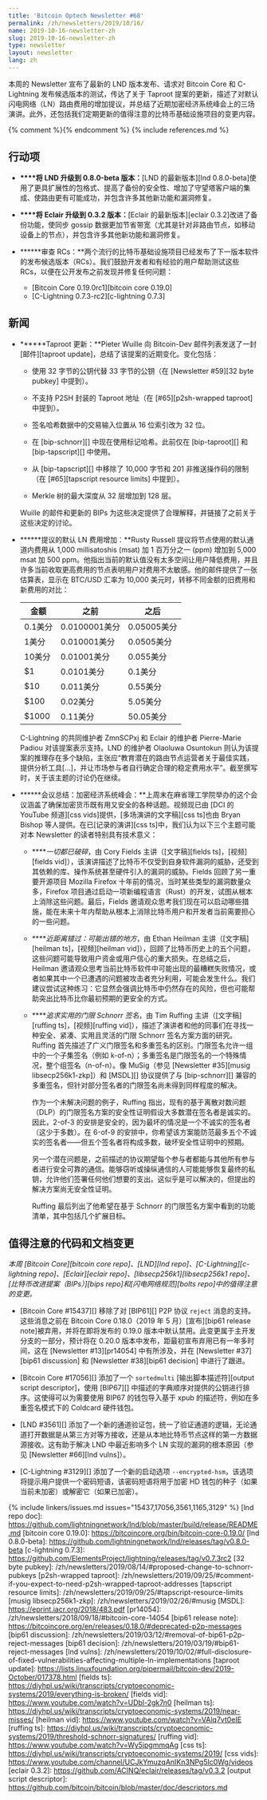```yaml
---
title: 'Bitcoin Optech Newsletter #68'
permalink: /zh/newsletters/2019/10/16/
name: 2019-10-16-newsletter-zh
slug: 2019-10-16-newsletter-zh
type: newsletter
layout: newsletter
lang: zh
---
```

本周的 Newsletter 宣布了最新的 LND 版本发布、请求对 Bitcoin Core 和 C-Lightning 发布候选版本的测试，传达了关于 Taproot 提案的更新，描述了对默认闪电网络（LN）路由费用的增加提议，并总结了近期加密经济系统峰会上的三场演讲。此外，还包括我们定期更新的值得注意的比特币基础设施项目的变更内容。

{% comment %}<!-- include references.md below the fold but above any Jekyll/Liquid variables-->{% endcomment %}
{% include references.md %}

## 行动项

- **<!--upgrade-lnd-to-version-0-8-0-beta-->****将 LND 升级到 0.8.0-beta 版本：**[LND 的最新版本][lnd 0.8.0-beta]使用了更具扩展性的包格式、提高了备份的安全性、增加了守望塔客户端的集成、使路由更有可能成功，并包含许多其他新功能和漏洞修复。

- **<!--upgrade-to-eclair-0-3-2-->****将 Eclair 升级到 0.3.2 版本：**[Eclair 的最新版本][eclair 0.3.2]改进了备份功能，使同步 gossip 数据更加节省带宽（尤其是针对非路由节点，如移动设备上的节点），并包含许多其他新功能和漏洞修复。

- **<!--review-rcs-->****审查 RCs：**两个流行的比特币基础设施项目已经发布了下一版本软件的发布候选版本（RCs）。我们鼓励开发者和有经验的用户帮助测试这些 RCs，以便在公开发布之前发现并修复任何问题：

  - [Bitcoin Core 0.19.0rc1][bitcoin core 0.19.0]
  - [C-Lightning 0.7.3-rc2][c-lightning 0.7.3]

## 新闻

- **<!--taproot-update-->****Taproot 更新：**Pieter Wuille 向 Bitcoin-Dev 邮件列表发送了一封[邮件][taproot update]，总结了该提案的近期变化。变化包括：

  * 使用 32 字节的公钥代替 33 字节的公钥（在 [Newsletter #59][32 byte pubkey] 中提到）。

  * 不支持 P2SH 封装的 Taproot 地址（在 [#65][p2sh-wrapped taproot] 中提到）。

  * 签名哈希数据中的交易输入位置从 16 位索引改为 32 位。

  * 在 [bip-schnorr][] 中现在使用标记哈希。此前仅在 [bip-taproot][] 和 [bip-tapscript][] 中使用。

  * 从 [bip-tapscript][] 中移除了 10,000 字节和 201 非推送操作码的限制（在 [#65][tapscript resource limits] 中提到）。

  * Merkle 树的最大深度从 32 层增加到 128 层。

  Wuille 的邮件和更新的 BIPs 为这些决定提供了合理解释，并链接了之前关于这些决定的讨论。

- **<!--proposed-default-ln-fee-increase-->****提议的默认 LN 费用增加：**Rusty Russell 提议将节点使用的默认通道内费用从 1,000 millisatoshis (msat) 加 1 百万分之一 (ppm) 增加到 5,000 msat 加 500 ppm。他指出当前的默认值没有太多空间让用户降低费用，并且许多当前收取更高费用的节点表明用户对费用不太敏感。他的邮件提供了一张估算表，显示在 BTC/USD 汇率为 10,000 美元时，转移不同金额的旧费用和新费用的对比：

  | 金额 |  之前       | 之后         |
  |------|-------------|--------------|
  | 0.1美分 |  0.0100001美分 |  0.05005美分 |
  | 1美分   |  0.010001美分  |  0.0505美分  |
  | 10美分  |  0.01001美分   |  0.055美分   |
  | $1      |  0.0101美分    |  0.1美分     |
  | $10     |  0.011美分     |  0.55美分    |
  | $100    |  0.02美分      |  5.05美分    |
  | $1000   |  0.11美分      |  50.05美分   |

  C-Lightning 的共同维护者 ZmnSCPxj 和 Eclair 的维护者 Pierre-Marie Padiou 对该提案表示支持。LND 的维护者 Olaoluwa Osuntokun 则认为该提案的推理存在多个缺陷，主张应“教育潜在的路由节点运营者关于最佳实践，提供分析工具[...]，并让市场参与者自行确定合理的稳定费用水平”。截至撰写时，关于该主题的讨论仍在继续。

- **<!--conference-summary-cryptoeconomic-systems-summit-->****会议总结：加密经济系统峰会：**上周末在麻省理工学院举办的这个会议涵盖了确保加密货币既有用又安全的各种话题。视频现已由 [DCI 的 YouTube 频道][css vids]提供，[多场演讲的文字稿][css ts]也由 Bryan Bishop 等人提供。在已[记录的演讲][css ts]中，我们认为以下三个主题可能对本 Newsletter 的读者特别具有技术意义：

  - **<!--everything-is-broken-->***一切都已破碎*，由 Cory Fields 主讲（[文字稿][fields ts]，[视频][fields vid]），该演讲描述了比特币不仅受到自身软件漏洞的威胁，还受到其依赖的库、操作系统甚至硬件引入的漏洞的威胁。Fields 回顾了另一重要开源项目 Mozilla Firefox 十年前的情况，当时某些类型的漏洞数量众多，Firefox 项目通过启动一项新编程语言（Rust）的开发，试图从根本上消除这些问题。最后，Fields 邀请观众思考我们现在可以启动哪些措施，能在未来十年内帮助从根本上消除比特币用户和开发者当前需要担心的一些问题。

  - **<!--near-misses-what-could-have-gone-wrong-->***近距离错过：可能出错的地方*，由 Ethan Heilman 主讲（[文字稿][heilman ts]，[视频][heilman vid]），回顾了比特币历史上的五个问题，这些问题可能导致用户资金或用户信心的重大损失。在总结之后，Heilman 邀请观众思考当前比特币软件中可能出现的最糟糕失败情况，或者如果其中一个已遭遇的问题被攻击者充分利用，可能会发生什么。我们建议尝试这种练习：它显然会强调比特币中仍然存在的风险，但也可能帮助突出比特币比你最初预期的更安全的方式。

  - **<!--the-quest-for-practical-threshold-schnorr-signatures-->***追求实用的门限 Schnorr 签名*，由 Tim Ruffing 主讲（[文字稿][ruffing ts]，[视频][ruffing vid]），描述了演讲者和他的同事们在寻找一种安全、紧凑、实用且灵活的门限 Schnorr 签名方案方面的研究。Ruffing 首先描述了广义门限签名和多重签名的区别。门限签名允许一组中的一个子集签名（例如 k-of-n）；多重签名是门限签名的一个特殊情况，整个组签名（n-of-n）。像 MuSig（参见 [Newsletter #35][musig libsecp256k1-zkp]）和 [MSDL][] 协议提供了与 [bip-schnorr][] 兼容的多重签名，但针对部分签名者的门限签名尚未得到同样程度的解决。

    作为一个未解决问题的例子，Ruffing 指出，现有的基于离散对数问题（DLP）的门限签名方案的安全性证明假设大多数潜在签名者是诚实的。因此，2-of-3 的安排是安全的，因为最坏的情况是一个不诚实的签名者（这少于多数）。在 6-of-9 的安排中，你希望该方案能防范最多五个不诚实的签名者——但五个签名者将构成多数，破坏安全性证明中的预期。

    另一个潜在问题是，之前描述的协议期望每个参与者都能与其他所有参与者进行安全可靠的通信。能够窃听或操纵通信的人可能能够恢复最终的私钥，允许他们签署任何他们想要的支出。这似乎是可以解决的，但提出的解决方案尚无安全性证明。

    Ruffing 最后列出了他希望在基于 Schnorr 的门限签名方案中看到的功能清单，其中包括几个扩展目标。

## 值得注意的代码和文档变更

*本周 [Bitcoin Core][bitcoin core repo]、[LND][lnd repo]、[C-Lightning][c-lightning repo]、[Eclair][eclair repo]、[libsecp256k1][libsecp256k1 repo]、[比特币改进提案（BIPs）][bips repo]和[闪电网络规范][bolts repo]中的值得注意的变更。*

- [Bitcoin Core #15437][] 移除了对 [BIP61][] P2P 协议 `reject` 消息的支持。这些消息之前在 Bitcoin Core 0.18.0（2019 年 5 月）[宣布][bip61 release note]被弃用，并将在即将发布的 0.19.0 版本中默认禁用。此变更属于主开发分支的一部分，预计将在 0.20.0 版本中发布，距最初宣布弃用已有一年多时间，这在 [Newsletter #13][pr14054] 中有所涉及，并在 [Newsletter #37][bip61 discussion] 和 [Newsletter #38][bip61 decision] 中进行了跟进。

- [Bitcoin Core #17056][] 添加了一个 `sortedmulti` [输出脚本描述符][output script descriptor]，使用 [BIP67][] 中描述的字典顺序对提供的公钥进行排序。这使得可以为需要使用 BIP67 的钱包导入基于 xpub 的描述符，例如在多重签名模式下的 Coldcard 硬件钱包。

- [LND #3561][] 添加了一个新的通道验证包，统一了验证通道的逻辑，无论通道打开数据是从第三方对等方接收，还是从本地比特币节点这样的第一方数据源接收。这有助于解决 LND 中最近影响多个 LN 实现的漏洞的根本原因（参见 [Newsletter #66][lnd vulns]）。

- [C-Lightning #3129][] 添加了一个新的启动选项 `--encrypted-hsm`，该选项将提示用户提供一个密码短语，该密码短语将用于加密 HD 钱包的种子（如果当前未加密）或解密它（如果已加密）。

{% include linkers/issues.md issues="15437,17056,3561,1165,3129" %}
[lnd repo doc]: https://github.com/lightningnetwork/lnd/blob/master/build/release/README.md
[bitcoin core 0.19.0]: https://bitcoincore.org/bin/bitcoin-core-0.19.0/
[lnd 0.8.0-beta]: https://github.com/lightningnetwork/lnd/releases/tag/v0.8.0-beta
[c-lightning 0.7.3]: https://github.com/ElementsProject/lightning/releases/tag/v0.7.3rc2
[32 byte pubkey]: /zh/newsletters/2019/08/14/#proposed-change-to-schnorr-pubkeys
[p2sh-wrapped taproot]: /zh/newsletters/2019/09/25/#comment-if-you-expect-to-need-p2sh-wrapped-taproot-addresses
[tapscript resource limits]: /zh/newsletters/2019/09/25/#tapscript-resource-limits
[musig libsecp256k1-zkp]: /zh/newsletters/2019/02/26/#musig
[MSDL]: https://eprint.iacr.org/2018/483.pdf
[pr14054]: /zh/newsletters/2018/09/18/#bitcoin-core-14054
[bip61 release note]: https://bitcoincore.org/en/releases/0.18.0/#deprecated-p2p-messages
[bip61 discussion]: /zh/newsletters/2019/03/12/#removal-of-bip61-p2p-reject-messages
[bip61 decision]: /zh/newsletters/2019/03/19/#bip61-reject-messages
[lnd vulns]: /zh/newsletters/2019/10/02/#full-disclosure-of-fixed-vulnerabilities-affecting-multiple-ln-implementations
[taproot update]: https://lists.linuxfoundation.org/pipermail/bitcoin-dev/2019-October/017378.html
[fields ts]: https://diyhpl.us/wiki/transcripts/cryptoeconomic-systems/2019/everything-is-broken/
[fields vid]: https://www.youtube.com/watch?v=UDbl-2gk7n0
[heilman ts]: https://diyhpl.us/wiki/transcripts/cryptoeconomic-systems/2019/near-misses/
[heilman vid]: https://www.youtube.com/watch?v=VAlq7vt0eIE
[ruffing ts]: https://diyhpl.us/wiki/transcripts/cryptoeconomic-systems/2019/threshold-schnorr-signatures/
[ruffing vid]: https://www.youtube.com/watch?v=Wy5jpgmmqAg
[css ts]: https://diyhpl.us/wiki/transcripts/cryptoeconomic-systems/2019/
[css vids]: https://www.youtube.com/channel/UCJkYmuzqAnIKn3NPg5lc0Wg/videos
[eclair 0.3.2]: https://github.com/ACINQ/eclair/releases/tag/v0.3.2
[output script descriptor]: https://github.com/bitcoin/bitcoin/blob/master/doc/descriptors.md
